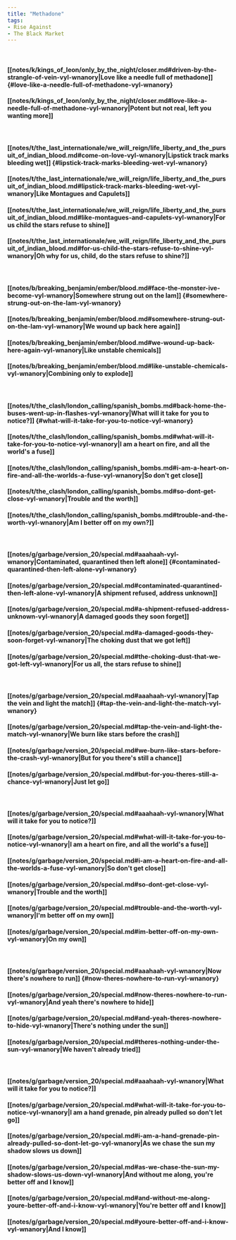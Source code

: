 ```yaml
---
title: "Methadone"
tags:
- Rise Against
- The Black Market
---
```

&nbsp;
#### [[notes/k/kings_of_leon/only_by_the_night/closer.md#driven-by-the-strangle-of-vein-vyl-wnanory|Love like a needle full of methadone]] {#love-like-a-needle-full-of-methadone-vyl-wnanory}
#### [[notes/k/kings_of_leon/only_by_the_night/closer.md#love-like-a-needle-full-of-methadone-vyl-wnanory|Potent but not real, left you wanting more]]
&nbsp;
#### [[notes/t/the_last_internationale/we_will_reign/life_liberty_and_the_pursuit_of_indian_blood.md#come-on-love-vyl-wnanory|Lipstick track marks bleeding wet]] {#lipstick-track-marks-bleeding-wet-vyl-wnanory}
#### [[notes/t/the_last_internationale/we_will_reign/life_liberty_and_the_pursuit_of_indian_blood.md#lipstick-track-marks-bleeding-wet-vyl-wnanory|Like Montagues and Capulets]]
#### [[notes/t/the_last_internationale/we_will_reign/life_liberty_and_the_pursuit_of_indian_blood.md#like-montagues-and-capulets-vyl-wnanory|For us child the stars refuse to shine]]
#### [[notes/t/the_last_internationale/we_will_reign/life_liberty_and_the_pursuit_of_indian_blood.md#for-us-child-the-stars-refuse-to-shine-vyl-wnanory|Oh why for us, child, do the stars refuse to shine?]]
&nbsp;
#### [[notes/b/breaking_benjamin/ember/blood.md#face-the-monster-ive-become-vyl-wnanory|Somewhere strung out on the lam]] {#somewhere-strung-out-on-the-lam-vyl-wnanory}
#### [[notes/b/breaking_benjamin/ember/blood.md#somewhere-strung-out-on-the-lam-vyl-wnanory|We wound up back here again]]
#### [[notes/b/breaking_benjamin/ember/blood.md#we-wound-up-back-here-again-vyl-wnanory|Like unstable chemicals]]
#### [[notes/b/breaking_benjamin/ember/blood.md#like-unstable-chemicals-vyl-wnanory|Combining only to explode]]
&nbsp;
#### [[notes/t/the_clash/london_calling/spanish_bombs.md#back-home-the-buses-went-up-in-flashes-vyl-wnanory|What will it take for you to notice?]] {#what-will-it-take-for-you-to-notice-vyl-wnanory}
#### [[notes/t/the_clash/london_calling/spanish_bombs.md#what-will-it-take-for-you-to-notice-vyl-wnanory|I am a heart on fire, and all the world's a fuse]]
#### [[notes/t/the_clash/london_calling/spanish_bombs.md#i-am-a-heart-on-fire-and-all-the-worlds-a-fuse-vyl-wnanory|So don't get close]]
#### [[notes/t/the_clash/london_calling/spanish_bombs.md#so-dont-get-close-vyl-wnanory|Trouble and the worth]]
#### [[notes/t/the_clash/london_calling/spanish_bombs.md#trouble-and-the-worth-vyl-wnanory|Am I better off on my own?]]
&nbsp;
#### [[notes/g/garbage/version_20/special.md#aaahaah-vyl-wnanory|Contaminated, quarantined then left alone]] {#contaminated-quarantined-then-left-alone-vyl-wnanory}
#### [[notes/g/garbage/version_20/special.md#contaminated-quarantined-then-left-alone-vyl-wnanory|A shipment refused, address unknown]]
#### [[notes/g/garbage/version_20/special.md#a-shipment-refused-address-unknown-vyl-wnanory|A damaged goods they soon forget]]
#### [[notes/g/garbage/version_20/special.md#a-damaged-goods-they-soon-forget-vyl-wnanory|The choking dust that we got left]]
#### [[notes/g/garbage/version_20/special.md#the-choking-dust-that-we-got-left-vyl-wnanory|For us all, the stars refuse to shine]]
&nbsp;
#### [[notes/g/garbage/version_20/special.md#aaahaah-vyl-wnanory|Tap the vein and light the match]] {#tap-the-vein-and-light-the-match-vyl-wnanory}
#### [[notes/g/garbage/version_20/special.md#tap-the-vein-and-light-the-match-vyl-wnanory|We burn like stars before the crash]]
#### [[notes/g/garbage/version_20/special.md#we-burn-like-stars-before-the-crash-vyl-wnanory|But for you there's still a chance]]
#### [[notes/g/garbage/version_20/special.md#but-for-you-theres-still-a-chance-vyl-wnanory|Just let go]]
&nbsp;
#### [[notes/g/garbage/version_20/special.md#aaahaah-vyl-wnanory|What will it take for you to notice?]]
#### [[notes/g/garbage/version_20/special.md#what-will-it-take-for-you-to-notice-vyl-wnanory|I am a heart on fire, and all the world's a fuse]]
#### [[notes/g/garbage/version_20/special.md#i-am-a-heart-on-fire-and-all-the-worlds-a-fuse-vyl-wnanory|So don't get close]]
#### [[notes/g/garbage/version_20/special.md#so-dont-get-close-vyl-wnanory|Trouble and the worth]]
#### [[notes/g/garbage/version_20/special.md#trouble-and-the-worth-vyl-wnanory|I'm better off on my own]]
#### [[notes/g/garbage/version_20/special.md#im-better-off-on-my-own-vyl-wnanory|On my own]]
&nbsp;
#### [[notes/g/garbage/version_20/special.md#aaahaah-vyl-wnanory|Now there's nowhere to run]] {#now-theres-nowhere-to-run-vyl-wnanory}
#### [[notes/g/garbage/version_20/special.md#now-theres-nowhere-to-run-vyl-wnanory|And yeah there's nowhere to hide]]
#### [[notes/g/garbage/version_20/special.md#and-yeah-theres-nowhere-to-hide-vyl-wnanory|There's nothing under the sun]]
#### [[notes/g/garbage/version_20/special.md#theres-nothing-under-the-sun-vyl-wnanory|We haven't already tried]]
&nbsp;
#### [[notes/g/garbage/version_20/special.md#aaahaah-vyl-wnanory|What will it take for you to notice?]]
#### [[notes/g/garbage/version_20/special.md#what-will-it-take-for-you-to-notice-vyl-wnanory|I am a hand grenade, pin already pulled so don't let go]]
#### [[notes/g/garbage/version_20/special.md#i-am-a-hand-grenade-pin-already-pulled-so-dont-let-go-vyl-wnanory|As we chase the sun my shadow slows us down]]
#### [[notes/g/garbage/version_20/special.md#as-we-chase-the-sun-my-shadow-slows-us-down-vyl-wnanory|And without me along, you're better off and I know]]
#### [[notes/g/garbage/version_20/special.md#and-without-me-along-youre-better-off-and-i-know-vyl-wnanory|You're better off and I know]]
#### [[notes/g/garbage/version_20/special.md#youre-better-off-and-i-know-vyl-wnanory|And I know]]
